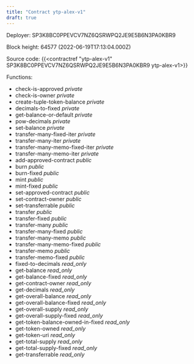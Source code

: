 ```yaml
---
title: "Contract ytp-alex-v1"
draft: true
---
```

Deployer: SP3K8BC0PPEVCV7NZ6QSRWPQ2JE9E5B6N3PA0KBR9


 



Block height: 64577 (2022-06-19T17:13:04.000Z)

Source code: {{<contractref "ytp-alex-v1" SP3K8BC0PPEVCV7NZ6QSRWPQ2JE9E5B6N3PA0KBR9 ytp-alex-v1>}}

Functions:

* check-is-approved _private_
* check-is-owner _private_
* create-tuple-token-balance _private_
* decimals-to-fixed _private_
* get-balance-or-default _private_
* pow-decimals _private_
* set-balance _private_
* transfer-many-fixed-iter _private_
* transfer-many-iter _private_
* transfer-many-memo-fixed-iter _private_
* transfer-many-memo-iter _private_
* add-approved-contract _public_
* burn _public_
* burn-fixed _public_
* mint _public_
* mint-fixed _public_
* set-approved-contract _public_
* set-contract-owner _public_
* set-transferrable _public_
* transfer _public_
* transfer-fixed _public_
* transfer-many _public_
* transfer-many-fixed _public_
* transfer-many-memo _public_
* transfer-many-memo-fixed _public_
* transfer-memo _public_
* transfer-memo-fixed _public_
* fixed-to-decimals _read_only_
* get-balance _read_only_
* get-balance-fixed _read_only_
* get-contract-owner _read_only_
* get-decimals _read_only_
* get-overall-balance _read_only_
* get-overall-balance-fixed _read_only_
* get-overall-supply _read_only_
* get-overall-supply-fixed _read_only_
* get-token-balance-owned-in-fixed _read_only_
* get-token-owned _read_only_
* get-token-uri _read_only_
* get-total-supply _read_only_
* get-total-supply-fixed _read_only_
* get-transferrable _read_only_
